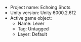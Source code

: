 <!-- UNITY CODE ASSIST INSTRUCTIONS START -->
- Project name: Echoing Shots
- Unity version: Unity 6000.2.6f2
- Active game object:
  - Name: Lever
  - Tag: Untagged
  - Layer: Default
<!-- UNITY CODE ASSIST INSTRUCTIONS END -->